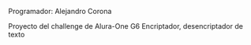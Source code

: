 Programador: Alejandro Corona

Proyecto del challenge de Alura-One G6
Encriptador, desencriptador de texto
